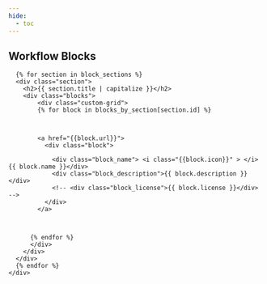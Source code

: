 ```yaml
---
hide:
  - toc
---
```

<script src="https://cdnjs.cloudflare.com/ajax/libs/dompurify/3.0.8/purify.min.js"></script>
<link rel="stylesheet" href="/styles/workflows.css">

<script src="https://kit.fontawesome.com/c9c3956d39.js" crossorigin="anonymous"></script>


<section class="mdx-container portfolio-section">
  <div class="md-grid md-typeset">
    <div class="text-center">
      <h1>Workflow Blocks</h1>
    </div>
    
      {% for section in block_sections %}
      <div class="section">
        <h2>{{ section.title | capitalize }}</h2>
        <div class="blocks">
            <div class="custom-grid">
            {% for block in blocks_by_section[section.id] %}



            <a href="{{block.url}}">
              <div class="block">
                
                <div class="block_name"> <i class="{{block.icon}}" > </i>  {{ block.name }}</div>
                <div class="block_description">{{ block.description }}</div>
                <!-- <div class="block_license">{{ block.license }}</div> -->
              </div>
            </a>


          
          {% endfor %}
          </div>
        </div> 
      </div>
      {% endfor %}
    </div>
  </div>
</section>

<style>
/* hide edit button for generated pages */
article > a.md-content__button.md-icon:first-child {
    display: none;
}

.block {
  border: 1px solid black;
  border-radius: 4px;
  padding: 4px;
}

.block_name {
  font-size: larger;
  color: #444;
}

.block_description {
    font-size: small;
    color: darkgray;
}

.block_license {
  background-color: #14b8a6; 
  color: #fff; 
  padding: 2px 4px;
  border-radius: 4px; 
  font-size: small;
}


</style>